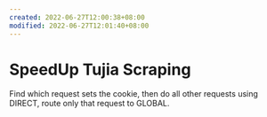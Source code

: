 ```yaml
---
created: 2022-06-27T12:00:38+08:00
modified: 2022-06-27T12:01:40+08:00
---
```


# SpeedUp Tujia Scraping

Find which request sets the cookie, then do all other requests using DIRECT, route only that request to GLOBAL.
